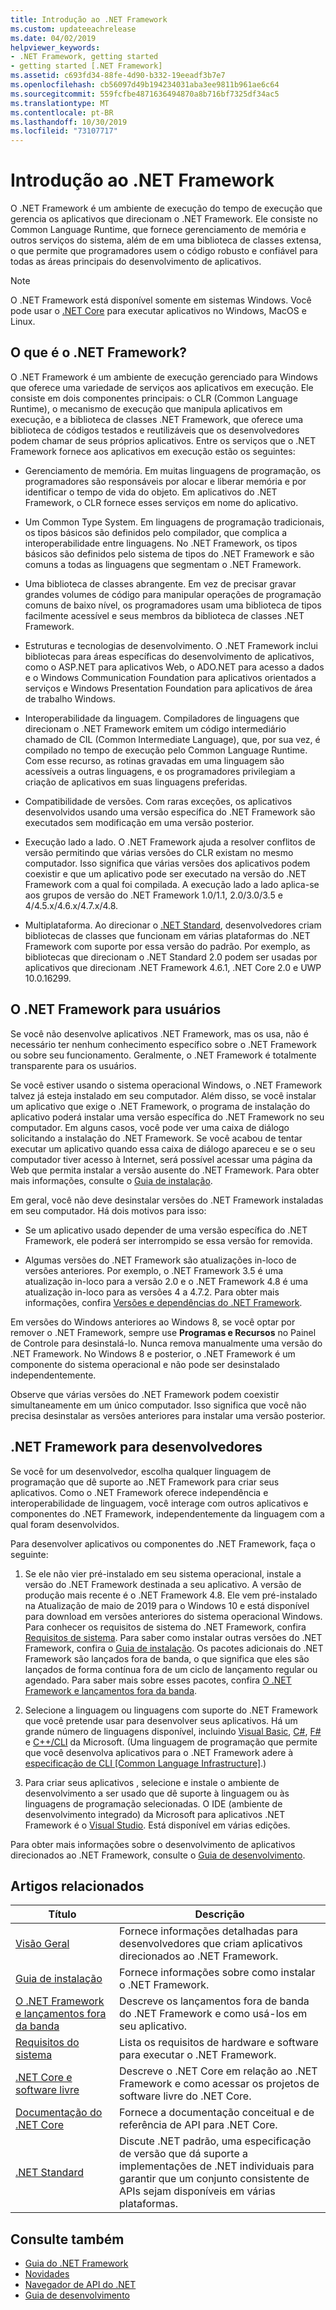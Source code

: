 ```yaml
---
title: Introdução ao .NET Framework
ms.custom: updateeachrelease
ms.date: 04/02/2019
helpviewer_keywords:
- .NET Framework, getting started
- getting started [.NET Framework]
ms.assetid: c693fd34-88fe-4d90-b332-19eeadf3b7e7
ms.openlocfilehash: cb56097d49b194234031aba3ee9811b961ae6c64
ms.sourcegitcommit: 559fcfbe4871636494870a8b716bf7325df34ac5
ms.translationtype: MT
ms.contentlocale: pt-BR
ms.lasthandoff: 10/30/2019
ms.locfileid: "73107717"
---
```

# <a name="get-started-with-the-net-framework"></a>Introdução ao .NET Framework

O .NET Framework é um ambiente de execução do tempo de execução que gerencia os aplicativos que direcionam o .NET Framework. Ele consiste no Common Language Runtime, que fornece gerenciamento de memória e outros serviços do sistema, além de em uma biblioteca de classes extensa, o que permite que programadores usem o código robusto e confiável para todas as áreas principais do desenvolvimento de aplicativos.

> [!NOTE] 
> O .NET Framework está disponível somente em sistemas Windows. Você pode usar o [.NET Core](../../core/index.md) para executar aplicativos no Windows, MacOS e Linux. 

## <a name="Introducing"></a> O que é o .NET Framework?

O .NET Framework é um ambiente de execução gerenciado para Windows que oferece uma variedade de serviços aos aplicativos em execução. Ele consiste em dois componentes principais: o CLR (Common Language Runtime), o mecanismo de execução que manipula aplicativos em execução, e a biblioteca de classes .NET Framework, que oferece uma biblioteca de códigos testados e reutilizáveis que os desenvolvedores podem chamar de seus próprios aplicativos. Entre os serviços que o .NET Framework fornece aos aplicativos em execução estão os seguintes:

- Gerenciamento de memória. Em muitas linguagens de programação, os programadores são responsáveis por alocar e liberar memória e por identificar o tempo de vida do objeto. Em aplicativos do .NET Framework, o CLR fornece esses serviços em nome do aplicativo.

- Um Common Type System. Em linguagens de programação tradicionais, os tipos básicos são definidos pelo compilador, que complica a interoperabilidade entre linguagens. No .NET Framework, os tipos básicos são definidos pelo sistema de tipos do .NET Framework e são comuns a todas as linguagens que segmentam o .NET Framework.

- Uma biblioteca de classes abrangente. Em vez de precisar gravar grandes volumes de código para manipular operações de programação comuns de baixo nível, os programadores usam uma biblioteca de tipos facilmente acessível e seus membros da biblioteca de classes .NET Framework.

- Estruturas e tecnologias de desenvolvimento. O .NET Framework inclui bibliotecas para áreas específicas do desenvolvimento de aplicativos, como o ASP.NET para aplicativos Web, o ADO.NET para acesso a dados e o Windows Communication Foundation para aplicativos orientados a serviços e Windows Presentation Foundation para aplicativos de área de trabalho Windows.

- Interoperabilidade da linguagem. Compiladores de linguagens que direcionam o .NET Framework emitem um código intermediário chamado de CIL (Common Intermediate Language), que, por sua vez, é compilado no tempo de execução pelo Common Language Runtime. Com esse recurso, as rotinas gravadas em uma linguagem são acessíveis a outras linguagens, e os programadores privilegiam a criação de aplicativos em suas linguagens preferidas.

- Compatibilidade de versões. Com raras exceções, os aplicativos desenvolvidos usando uma versão específica do .NET Framework são executados sem modificação em uma versão posterior.

- Execução lado a lado. O .NET Framework ajuda a resolver conflitos de versão permitindo que várias versões do CLR existam no mesmo computador. Isso significa que várias versões dos aplicativos podem coexistir e que um aplicativo pode ser executado na versão do .NET Framework com a qual foi compilada. A execução lado a lado aplica-se aos grupos de versão do .NET Framework 1.0/1.1, 2.0/3.0/3.5 e 4/4.5.x/4.6.x/4.7.x/4.8.

- Multiplataforma. Ao direcionar o [.NET Standard](../../standard/net-standard.md), desenvolvedores criam bibliotecas de classes que funcionam em várias plataformas do .NET Framework com suporte por essa versão do padrão. Por exemplo, as bibliotecas que direcionam o .NET Standard 2.0 podem ser usadas por aplicativos que direcionam .NET Framework 4.6.1, .NET Core 2.0 e UWP 10.0.16299. 

<a name="ForUsers"></a>
## <a name="the-net-framework-for-users"></a>O .NET Framework para usuários

Se você não desenvolve aplicativos .NET Framework, mas os usa, não é necessário ter nenhum conhecimento específico sobre o .NET Framework ou sobre seu funcionamento. Geralmente, o .NET Framework é totalmente transparente para os usuários.

Se você estiver usando o sistema operacional Windows, o .NET Framework talvez já esteja instalado em seu computador. Além disso, se você instalar um aplicativo que exige o .NET Framework, o programa de instalação do aplicativo poderá instalar uma versão específica do .NET Framework no seu computador. Em alguns casos, você pode ver uma caixa de diálogo solicitando a instalação do .NET Framework. Se você acabou de tentar executar um aplicativo quando essa caixa de diálogo apareceu e se o seu computador tiver acesso à Internet, será possível acessar uma página da Web que permita instalar a versão ausente do .NET Framework. Para obter mais informações, consulte o [Guia de instalação](../install/index.md).

Em geral, você não deve desinstalar versões do .NET Framework instaladas em seu computador. Há dois motivos para isso:

- Se um aplicativo usado depender de uma versão específica do .NET Framework, ele poderá ser interrompido se essa versão for removida.

- Algumas versões do .NET Framework são atualizações in-loco de versões anteriores. Por exemplo, o .NET Framework 3.5 é uma atualização in-loco para a versão 2.0 e o .NET Framework 4.8 é uma atualização in-loco para as versões 4 a 4.7.2. Para obter mais informações, confira [Versões e dependências do .NET Framework](../migration-guide/versions-and-dependencies.md).

Em versões do Windows anteriores ao Windows 8, se você optar por remover o .NET Framework, sempre use **Programas e Recursos** no Painel de Controle para desinstalá-lo. Nunca remova manualmente uma versão do .NET Framework. No Windows 8 e posterior, o .NET Framework é um componente do sistema operacional e não pode ser desinstalado independentemente.

Observe que várias versões do .NET Framework podem coexistir simultaneamente em um único computador. Isso significa que você não precisa desinstalar as versões anteriores para instalar uma versão posterior.

## <a name="ForDevelopers"></a> .NET Framework para desenvolvedores

Se você for um desenvolvedor, escolha qualquer linguagem de programação que dê suporte ao .NET Framework para criar seus aplicativos. Como o .NET Framework oferece independência e interoperabilidade de linguagem, você interage com outros aplicativos e componentes do .NET Framework, independentemente da linguagem com a qual foram desenvolvidos.

Para desenvolver aplicativos ou componentes do .NET Framework, faça o seguinte:

1. Se ele não vier pré-instalado em seu sistema operacional, instale a versão do .NET Framework destinada a seu aplicativo. A versão de produção mais recente é o .NET Framework 4.8. Ele vem pré-instalado na Atualização de maio de 2019 para o Windows 10 e está disponível para download em versões anteriores do sistema operacional Windows. Para conhecer os requisitos de sistema do .NET Framework, confira [Requisitos de sistema](system-requirements.md). Para saber como instalar outras versões do .NET Framework, confira o [Guia de instalação](../install/guide-for-developers.md). Os pacotes adicionais do .NET Framework são lançados fora de banda, o que significa que eles são lançados de forma contínua fora de um ciclo de lançamento regular ou agendado. Para saber mais sobre esses pacotes, confira [O .NET Framework e lançamentos fora da banda](the-net-framework-and-out-of-band-releases.md).

2. Selecione a linguagem ou linguagens com suporte do .NET Framework que você pretende usar para desenvolver seus aplicativos. Há um grande número de linguagens disponível, incluindo [Visual Basic](../../visual-basic/index.md), [C#](../../csharp/index.md), [F#](../../fsharp/index.md) e [C++/CLI](/cpp/dotnet/dotnet-programming-with-cpp-cli-visual-cpp) da Microsoft. (Uma linguagem de programação que permite que você desenvolva aplicativos para o .NET Framework adere à [especificação de CLI [Common Language Infrastructure]](https://visualstudio.microsoft.com/license-terms/ecma-c-common-language-infrastructure-standards/).)

3. Para criar seus aplicativos , selecione e instale o ambiente de desenvolvimento a ser usado que dê suporte à linguagem ou às linguagens de programação selecionadas. O IDE (ambiente de desenvolvimento integrado) da Microsoft para aplicativos .NET Framework é o [Visual Studio](https://visualstudio.microsoft.com/vs/?utm_medium=microsoft&utm_source=docs.microsoft.com&utm_campaign=inline+link). Está disponível em várias edições.

Para obter mais informações sobre o desenvolvimento de aplicativos direcionados ao .NET Framework, consulte o [Guia de desenvolvimento](../development-guide.md).

## <a name="related-articles"></a>Artigos relacionados

| Título | Descrição |
| ----- |------------ |
| [Visão Geral](overview.md) | Fornece informações detalhadas para desenvolvedores que criam aplicativos direcionados ao .NET Framework. |
| [Guia de instalação](../install/index.md) | Fornece informações sobre como instalar o .NET Framework. |  
| [O .NET Framework e lançamentos fora da banda](the-net-framework-and-out-of-band-releases.md) | Descreve os lançamentos fora de banda do .NET Framework e como usá-los em seu aplicativo. |
| [Requisitos do sistema](system-requirements.md) | Lista os requisitos de hardware e software para executar o .NET Framework. |
| [.NET Core e software livre](net-core-and-open-source.md) | Descreve o .NET Core em relação ao .NET Framework e como acessar os projetos de software livre do .NET Core. |
| [Documentação do .NET Core](../../core/index.md) | Fornece a documentação conceitual e de referência de API para .NET Core. |
| [.NET Standard](../../standard/net-standard.md) | Discute .NET padrão, uma especificação de versão que dá suporte a implementações de .NET individuais para garantir que um conjunto consistente de APIs sejam disponíveis em várias plataformas.

## <a name="see-also"></a>Consulte também

- [Guia do .NET Framework](../index.md)
- [Novidades](../whats-new/index.md)
- [Navegador de API do .NET](../../../api/index.md)
- [Guia de desenvolvimento](../development-guide.md)
